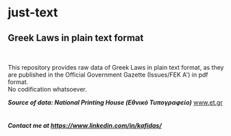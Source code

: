 # just-text
## Greek Laws in plain text format

<br>

This repository provides raw data of Greek Laws in plain text format, as they are published in the Official Government Gazette (Issues/FEK A') in pdf format. <br>
No codification whatsoever.<br>

<b><i>Source of data: National Printing House (Εθνικό Τυπογραφείο)</i></b> <a href="https://www.et.gr">www.et.gr</a> <br><br>

##### Contact me at <a href="https://www.linkedin.com/in/kafidas/"> https://www.linkedin.com/in/kafidas/</a>

